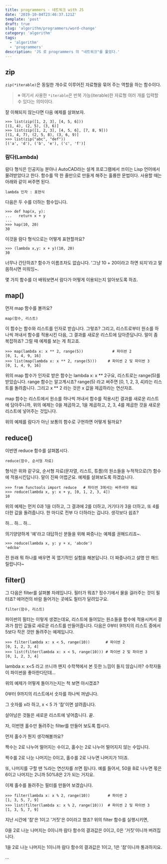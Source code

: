 ```yaml
---
title: programmers - 네트워크 with JS
date: '2019-10-04T23:46:37.121Z'
template: 'post'
draft: true
slug: 'algorithm/programmers/word-change'
category: 'algorithm'
tags:
  - 'algorithm'
  - 'programmers'
description: 'JS 로 programmers 의 "네트워크"를 풀었다.'
---
```


## zip

`zip(*iterable)`은 동일한 개수로 이루어진 자료형을 묶어 주는 역할을 하는 함수이다.

> ※ 여기서 사용한 `*iterable`은 반복 가능(iterable)한 자료형 여러 개를 입력할 수 있다는 의미이다.

잘 이해되지 않는다면 다음 예제를 살펴보자.

```
>>> list(zip([1, 2, 3], [4, 5, 6]))
[(1, 4), (2, 5), (3, 6)]
>>> list(zip([1, 2, 3], [4, 5, 6], [7, 8, 9]))
[(1, 4, 7), (2, 5, 8), (3, 6, 9)]
>>> list(zip("abc", "def"))
[('a', 'd'), ('b', 'e'), ('c', 'f')]
```

### 람다(Lambda)

람다 형식은 인공지능 분야나 AutoCAD라는 설계 프로그램에서 쓰이는 Lisp 언어에서 물려받았다고 한다. 함수를 딱 한 줄만으로 만들게 해주는 훌륭한 문법이다. 사용할 때는 아래와 같이 써주면 된다.

```
lambda 인자 : 표현식
```

다음은 두 수를 더하는 함수입니다.

```
>>> def hap(x, y):
...   return x + y
...
>>> hap(10, 20)
30
```

이것을 람다 형식으로는 어떻게 표현할까요?

```
>>> (lambda x,y: x + y)(10, 20)
30
```

너무나 간단하죠? 함수가 이름조차도 없습니다. '그냥 10 + 20이라고 하면 되지'라고 말씀하시면 미워잉~.

몇 가지 함수를 더 배워보면서 람다가 어떻게 이용되는지 알아보도록 하죠.

## map()

먼저 map 함수를 볼까요?

```
map(함수, 리스트)
```

이 함수는 함수와 리스트를 인자로 받습니다. 그렇죠? 그리고, 리스트로부터 원소를 하나씩 꺼내서 함수를 적용시킨 다음, 그 결과를 새로운 리스트에 담아준답니다. 말이 좀 복잡하죠? 그럴 때 예제를 보는 게 최고죠.

```
>>> map(lambda x: x ** 2, range(5))             # 파이썬 2
[0, 1, 4, 9, 16]  
>>> list(map(lambda x: x ** 2, range(5)))     # 파이썬 2 및 파이썬 3
[0, 1, 4, 9, 16]
```

위의 map 함수가 인자로 받은 함수는 lambda x: x ** 2구요, 리스트로는 range(5)를 받았습니다. range 함수는 알고계시죠? range(5) 라고 써주면 [0, 1, 2, 3, 4]라는 리스트를 돌려줍니다. 그리고 x ** 2 라는 것은 x 값을 제곱하라는 연산자죠.

map 함수는 리스트에서 원소를 하나씩 꺼내서 함수를 적용시킨 결과를 새로운 리스트에 담아주니까, 위의 예제는 0을 제곱하고, 1을 제곱하고, 2, 3, 4를 제곱한 것을 새로운 리스트에 넣어주는 것입니다.

위의 예제를 람다가 아닌 보통의 함수로 구현하면 어떻게 될까요?

## reduce()

이번엔 reduce 함수를 살펴봅시다.

```
reduce(함수, 순서형 자료)
```

형식은 위와 같구요, 순서형 자료(문자열, 리스트, 튜플)의 원소들을 누적적으로(?) 함수에 적용시킨답니다. 말이 진짜 어렵군요. 예제를 살펴보도록 하겠습니다.

```
>>> from functools import reduce   # 파이썬 3에서는 써주셔야 해요  
>>> reduce(lambda x, y: x + y, [0, 1, 2, 3, 4])
10
```

위의 예제는 먼저 0과 1을 더하고, 그 결과에 2를 더하고, 거기다가 3을 더하고, 또 4를 더한 값을 돌려줍니다. 한 마디로 전부 다 더하라는 겁니다. 생각보다 쉽죠?

하… 하… 하…

의기양양하게 '예'라고 대답하신 분들을 위해 짜증나는 예제를 권해드리죠~.

```
>>> reduce(lambda x, y: y + x, 'abcde')
'edcba'
```

전 원래 뭐 하나를 배우면 꼭 엽기적인 실험을 해본답니다. 더 짜증나라고 설명 안 해드릴랍니다~

## filter()

그 다음은 filter를 살펴볼 차례입니다. 필터가 뭐죠? 정수기에서 물을 걸러주는 것이 필터죠? 에어컨의 바람 들어가는 곳에도 필터가 달려있구요.

```
filter(함수, 리스트)
```

파이썬의 필터는 이렇게 생겼는데요, 리스트에 들어있는 원소들을 함수에 적용시켜서 결과가 참인 값들로 새로운 리스트를 만들어줍니다. 다음은 0부터 9까지의 리스트 중에서 5보다 작은 것만 돌려주는 예제입니다.

```
>>> filter(lambda x: x < 5, range(10))       # 파이썬 2
[0, 1, 2, 3, 4]  
>>> list(filter(lambda x: x < 5, range(10))) # 파이썬 2 및 파이썬 3
[0, 1, 2, 3, 4]
```

lambda x: x<5 라고 쓰니까 왠지 수학책에서 본 듯한 느낌이 들지 않습니까? 수학자들이 파이썬을 좋아한다던데…

위의 예제가 어떻게 돌아가는지는 척 보면 아시겠죠?

0부터 9까지의 리스트에서 숫자를 하나씩 꺼냅니다.

그 숫자를 x라 하고, x < 5 가 '참'이면 살려줍니다.

살아남은 것들은 새로운 리스트에 넣어줍니다. 끝.

자, 이번엔 홀수만 돌려주는 filter를 만들어 보도록 합시다.

먼저 홀수가 뭔지 생각해볼까요?

짝수는 2로 나누어 떨어지는 수이고, 홀수는 2로 나누어 떨어지지 않는 수입니다.

짝수를 2로 나눈 나머지는 0이고, 홀수를 2로 나누면 나머지가 1이죠.

또, 나머지를 구할 땐 %라는 연산자를 쓰면 됩니다. 예를 들어서, 50을 8로 나누면 몫은 6이고 나머지는 2니까 50%8은 2가 되는 거지요.

이제 홀수를 돌려주는 필터를 만들어 보겠습니다.

```
>>> filter(lambda x: x % 2, range(10))        # 파이썬 2
[1, 3, 5, 7, 9]  
>>> list(filter(lambda x: x % 2, range(10)))  # 파이썬 2 및 파이썬 3
[1, 3, 5, 7, 9]
```

지난 시간에 '참'은 1이고 '거짓'은 0이라고 했죠? 위의 filter 함수를 실행시키면,

0을 2로 나눈 나머지는 0이니까 람다 함수의 결과값은 0이고, 0은 '거짓'이니까 버려집니다.

1을 2로 나눈 나머지는 1이니까 람다 함수의 결과값은 1이고, 1은 '참'이니까 통과하지요.

…